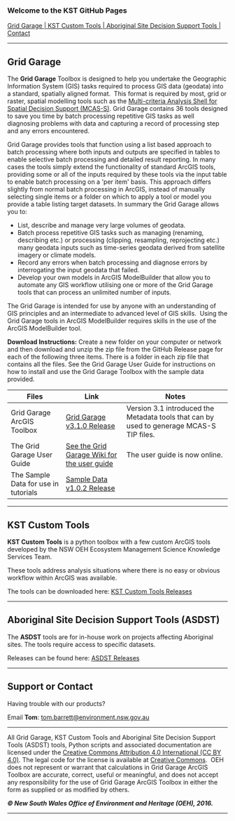 ### Welcome to the KST GitHub Pages


[Grid Garage | ](#grid-garage)
[KST Custom Tools | ](#kst-custom-tools)
[Aboriginal Site Decision Support Tools | ](#ASDST)
[Contact](#support-contact)

****

## <a name="grid-garage"></a> Grid Garage

The **Grid Garage** Toolbox is designed to help you undertake the Geographic Information System (GIS) tasks required to process GIS data (geodata) into a standard, spatially aligned format.  This format is required by most, grid or raster, spatial modelling tools such as the [Multi-criteria Analysis Shell for Spatial Decision Support (MCAS-S)](http://www.agriculture.gov.au/abares/aclump/multi-criteria-analysis). Grid Garage contains 36 tools designed to save you time by batch processing repetitive GIS tasks as well diagnosing problems with data and capturing a record of processing step and any errors encountered.

Grid Garage provides tools that function using a list based approach to batch processing where both inputs and outputs are specified in tables to enable selective batch processing and detailed result reporting. In many cases the tools simply extend the functionality of standard ArcGIS tools, providing some or all of the inputs required by these tools via the input table to enable batch processing on a 'per item' basis. This approach differs slightly from normal batch processing in ArcGIS, instead of manually selecting single items or a folder on which to apply a tool or model you provide a table listing target datasets. In summary the
Grid Garage allows you to:

* List, describe and manage very large volumes of geodata.
* Batch process repetitive GIS tasks such as managing (renaming, describing etc.) or processing (clipping, resampling, reprojecting etc.) many geodata inputs such as time-series geodata derived from satellite imagery or climate models.
* Record any errors when batch processing and diagnose errors by interrogating the input geodata that failed.
* Develop your own models in ArcGIS ModelBuilder that allow you to automate any GIS workflow utilising one or more of the Grid Garage tools that can process an unlimited number of inputs.

The Grid Garage is intended for use by anyone with an understanding of GIS principles and an intermediate to advanced level of GIS skills.  Using the Grid Garage tools in ArcGIS ModelBuilder requires skills in the use of the ArcGIS ModelBuilder tool.

**Download Instructions:** Create a new folder on your computer or network and then download and unzip the zip file from the GitHub Release page for each of the following three items. There is a folder in each zip file that contains all the files. See the Grid Garage User Guide for instructions on how to install and use the Grid Garage Toolbox with the sample data provided. 

| Files | Link  | Notes |
| --- | --- | --- |
| Grid Garage ArcGIS Toolbox | [Grid Garage v3.1.0 Release](https://github.com/NSW-OEH-EMS-KST/grid-garage/releases/tag/grid_garage_3.1.0)| Version 3.1 introduced the Metadata tools that can by used to generage MCAS-S TIP files. |
| The Grid Garage User Guide | [See the Grid Garage Wiki for the user guide](https://github.com/NSW-OEH-EMS-KST/grid-garage/wiki) |The user guide is now online. |
| The Sample Data for use in tutorials | [Sample Data v1.0.2 Release](https://github.com/NSW-OEH-EMS-KST/grid-garage-sample-data/releases) | |

****

## <a name="kst-custom-tools"></a> KST Custom Tools 

**KST Custom Tools** is a python toolbox with a few custom ArcGIS tools developed by the NSW OEH Ecosystem Management Science Knowledge Services Team.

These tools address analysis situations where there is no easy or obvious workflow within ArcGIS was available.

The tools can be downloaded here: 
[KST Custom Tools Releases](https://github.com/NSW-OEH-EMS-KST/kst-custom-tools/releases)


****

## <a name="ASDST"></a> Aboriginal Site Decision Support Tools (ASDST)

The **ASDST** tools are for in-house work on projects affecting Aboriginal sites. The tools require access to specific datasets.

Releases can be found here: [ASDST Releases](https://github.com/NSW-OEH-EMS-KST/asdst/releases)


****

## <a name="support-contact"></a> Support or Contact

Having trouble with our products?

Email **Tom**: tom.barrett@environment.nsw.gov.au

****

All Grid Garage, KST Custom Tools and Aboriginal Site Decision Support Tools (ASDST) tools, Python scripts and associated documentation are licensed under the [Creative Commons Attribution 4.0 International (CC BY 4.0)](http://creativecommons.org/licenses/by/4.0/deed.en). The legal code for the license is available at [Creative Commons](http://creativecommons.org/licenses/by/4.0/legalcode).  OEH does not represent or warrant that calculations in Grid Garage ArcGIS Toolbox are accurate, correct, useful or meaningful, and does not accept any responsibility for the use of Grid Garage ArcGIS Toolbox in either the form as supplied or as modified by others.


***© New South Wales Office of Environment and Heritage (OEH), 2016.***

****
